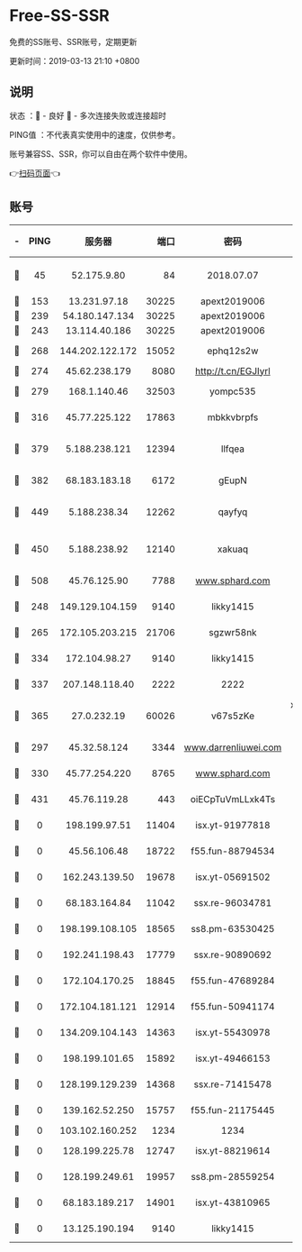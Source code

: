 # Free-SS-SSR

免费的SS账号、SSR账号，定期更新

更新时间：2019-03-13 21:10 +0800

## 说明

状态     ：🙂 - 良好 🙁 - 多次连接失败或连接超时

PING值   ：不代表真实使用中的速度，仅供参考。

账号兼容SS、SSR，你可以自由在两个软件中使用。

👉[扫码页面](https://liesauer.github.io/Free-SS-SSR/)👈

## 账号

|-|PING|服务器|端口|密码|加密方式|区域|
|:----:|:----:|:-----:|-----:|:----:|:----:|:----:|
|🙂|45|52.175.9.80|84|2018.07.07|chacha20-ietf-poly1305|HK|
|🙂|153|13.231.97.18|30225|apext2019006|chacha20|JP|
|🙂|239|54.180.147.134|30225|apext2019006|chacha20|KR|
|🙂|243|13.114.40.186|30225|apext2019006|chacha20|JP|
|🙂|268|144.202.122.172|15052|ephq12s2w|aes-256-cfb|US|
|🙂|274|45.62.238.179|8080|http://t.cn/EGJIyrl|rc4-md5|CA|
|🙂|279|168.1.140.46|32503|yompc535|aes-256-cfb|AU|
|🙂|316|45.77.225.122|17863|mbkkvbrpfs|aes-256-cfb|GB|
|🙂|379|5.188.238.121|12394|llfqea|chacha20-ietf-poly1305|BR|
|🙂|382|68.183.183.18|6172|gEupN|aes-256-cfb|SG|
|🙂|449|5.188.238.34|12262|qayfyq|chacha20-ietf-poly1305|BR|
|🙂|450|5.188.238.92|12140|xakuaq|chacha20-ietf-poly1305|BR|
|🙂|508|45.76.125.90|7788|www.sphard.com|aes-256-cfb|AU|
|🙂|248|149.129.104.159|9140|likky1415|aes-256-cfb|HK|
|🙂|265|172.105.203.215|21706|sgzwr58nk|aes-256-cfb|JP|
|🙂|334|172.104.98.27|9140|likky1415|aes-256-cfb|JP|
|🙂|337|207.148.118.40|2222|2222|aes-256-cfb|SG|
|🙂|365|27.0.232.19|60026|v67s5zKe|xchacha20-ietf-poly1305|HK|
|🙁|297|45.32.58.124|3344|www.darrenliuwei.com|aes-256-cfb|JP|
|🙁|330|45.77.254.220|8765|www.sphard.com|aes-256-cfb|SG|
|🙁|431|45.76.119.28|443|oiECpTuVmLLxk4Ts|aes-256-cfb|AU|
|🙁|0|198.199.97.51|11404|isx.yt-91977818|aes-256-cfb|US|
|🙁|0|45.56.106.48|18722|f55.fun-88794534|aes-256-cfb|US|
|🙁|0|162.243.139.50|19678|isx.yt-05691502|aes-256-cfb|US|
|🙁|0|68.183.164.84|11042|ssx.re-96034781|aes-256-cfb|US|
|🙁|0|198.199.108.105|18565|ss8.pm-63530425|aes-256-cfb|US|
|🙁|0|192.241.198.43|17779|ssx.re-90890692|aes-256-cfb|US|
|🙁|0|172.104.170.25|18845|f55.fun-47689284|aes-256-cfb|SG|
|🙁|0|172.104.181.121|12914|f55.fun-50941174|aes-256-cfb|SG|
|🙁|0|134.209.104.143|14363|isx.yt-55430978|aes-256-cfb|SG|
|🙁|0|198.199.101.65|15892|isx.yt-49466153|aes-256-cfb|US|
|🙁|0|128.199.129.239|14368|ssx.re-71415478|aes-256-cfb|SG|
|🙁|0|139.162.52.250|15757|f55.fun-21175445|aes-256-cfb|SG|
|🙁|0|103.102.160.252|1234|1234|rc4-md5|JP|
|🙁|0|128.199.225.78|12747|isx.yt-88219614|aes-256-cfb|SG|
|🙁|0|128.199.249.61|19957|ss8.pm-28559254|aes-256-cfb|SG|
|🙁|0|68.183.189.217|14901|isx.yt-43810965|aes-256-cfb|SG|
|🙁|0|13.125.190.194|9140|likky1415|aes-256-cfb|KR|
